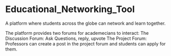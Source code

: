# Educational_Networking_Tool
A platform where students across the globe can network and learn together.

The platform provides two forums for academecians to interact:
    The Discussion Forum: Ask Questions, reply, upvote
    The Project Forum: Professors can create a post in the project forum and students can apply for them.